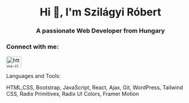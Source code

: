 <h1 align="center">Hi 👋, I'm Szilágyi Róbert</h1>
<h3 align="center">A passionate Web Developer from Hungary</h3>

<h3 align="left">Connect with me:</h3>
<p align="left">
<a href="https://fb.com/https://www.facebook.com/robert.szilagyi.944" target="blank"><img align="center" src="https://raw.githubusercontent.com/rahuldkjain/github-profile-readme-generator/master/src/images/icons/Social/facebook.svg" alt="https://www.facebook.com/robert.szilagyi.944" height="30" width="40" /></a>
</p>

<p display:inline>Languages and Tools:</p><p>HTML,CSS, Bootstrap, JavaScript, React, Ajax, Git, WordPress, Tailwind CSS, Radix Primitives, Radix UI Colors, Framer Motion</p>
